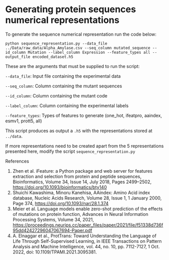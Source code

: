 # Generating protein sequences numerical representations

To generate the sequence numerical representation run the code below: 

```
python sequence_representation.py --data_file ../Data/raw_data/Alpha_Amylase.csv --seq_column mutated_sequence --id_column Mutation --label_column Expression --feature_types all --output_file encoded_dataset.h5 
```

These are the arguments that must be supplied to run the script:

`--data_file`: Input file containing the experimental data

`--seq_column`: Column containing the mutant sequences

`--id_column`: Column containing the mutant code

`--label_column`: Column containing the experimental labels

`--feature_types`: Types of features to generate (one_hot, ifeatpro, aaindex, esmv1, prott5, all)

This script produces as output a `.h5` with the representations stored at `../data`. 

If more representations need to be created apart from the 5 representations presented here, modify the script `sequence_representation.py`

References

1. Zhen et al. iFeature: a Python package and web server for features extraction and selection from protein and peptide sequences, Bioinformatics, Volume 34, Issue 14, July 2018, Pages 2499–2502, https://doi.org/10.1093/bioinformatics/bty140
2. Shuichi Kawashima, Minoru Kanehisa, AAindex: Amino Acid index database, Nucleic Acids Research, Volume 28, Issue 1, 1 January 2000, Page 374, https://doi.org/10.1093/nar/28.1.374
3. Meier et al. Language models enable zero-shot prediction of the effects of mutations on protein function, Advances in Neural Information Processing Systems, Volume 34, 2021, https://proceedings.neurips.cc/paper_files/paper/2021/file/f51338d736f95dd42427296047067694-Paper.pdf
4. A. Elnaggar et al., ProtTrans: Toward Understanding the Language of Life Through Self-Supervised Learning, in IEEE Transactions on Pattern Analysis and Machine Intelligence, vol. 44, no. 10, pp. 7112-7127, 1 Oct. 2022, doi: 10.1109/TPAMI.2021.3095381.
